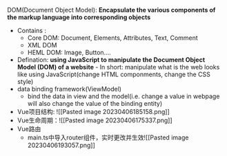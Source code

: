 DOM(Document Object Model): **Encapsulate the various components of the markup language into corresponding objects**
- Contains : 
	- Core DOM: Document, Elements, Attributes, Text, Comment
	- XML DOM
	- HEML DOM: Image, Button....
- Defination: **using JavaScript to manipulate the Document Object Model (DOM) of a website**
		- In short: manipulate what is the web looks like using JavaScript(change HTML componments, change the CSS style)
- data binding framework(ViewModel)
	- bind the data in view and the model(i.e. change a value in webpage will also change the value of  the binding entity)
- Vue项目结构: ![[Pasted image 20230406185158.png]]
- Vue生命周期：![[Pasted image 20230406175337.png]]
- Vue路由
	- main.ts中导入router组件，实时更改并生效![[Pasted image 20230406193057.png]]